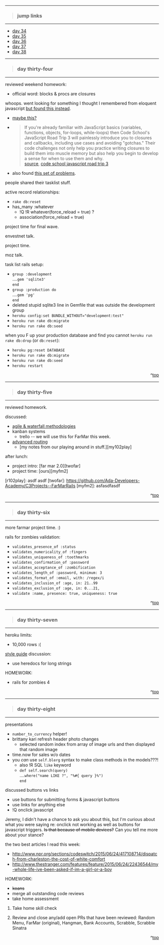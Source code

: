 - - -
> ### jump links ###
- - -

* [day 34](#day-thirty--four)
* [day 35](#day-thirty--five)
* [day 36](#day-thirty--six)
* [day 37](#day-thirty--seven)
* [day 38](#day-thirty--eight)

- - -
> ### day thirty-four ###
- - -

reviewed weekend homework:
* official word: blocks & procs are closures

whoops. went looking for something I thought I remembered from eloquent javascript [but found this instead][jsint].
* [maybe this?][ejs1ch6]
* > If you're already familiar with JavaScript basics (variables, functions,
    objects, for-loops, while-loops) then Code School's JavaScript Road Trip 3
    will painlessly introduce you to closures and callbacks, including use cases
    and avoiding "gotchas." Their code challenges not only help you practice
    writing closures to build them into muscle memory but also help you begin to
    develop a sense for when to use them and why.  
    [source][qtsrc], [code school javascript road trip 3][csjsrt3]
* also found [this set of problems][this].

[jsint]: http://www.sitepoint.com/5-javascript-interview-exercises/
[ejs1ch6]: http://eloquentjavascript.net/1st_edition/chapter6.html
[qtsrc]: https://www.quora.com/I-have-an-interview-with-Hack-Reactor-in-about-a-week-I-need-to-be-familiar-with-closures-and-callbacks-Beyond-reading-about-them-I-have-minimal-experience-working-with-them-How-should-I-go-about-getting-a-solid-understanding-of-them-and-get-practice-using-them
[csjsrt3]: https://www.codeschool.com/courses/javascript-road-trip-part-3
[this]: https://github.com/codingfitness/codingfitness

people shared their tasklist stuff.

active record relationships:
* `rake db:reset`
* has_many :whatever
   * !Q !R whatever(force_reload = true) ?
   * association(force_reload = true)

project time for final wave.

envestnet talk.

project time.

moz talk.

task list rails setup:
* `group :development`  
  ....`gem 'sqlite3'`  
  `end`
* `group :production do`  
  ....`gem 'pg'`  
  `end`
* deleted stupid sqlite3 line in Gemfile that was outside the development group
* `heroku config:set BUNDLE_WITHOUT="development:test"`
* `heroku run rake db:migrate`
* `heroku run rake db:seed`

when you F up your production database and find you cannot `heroku run rake db:drop` (or `db:reset`):
* `heroku pg:reset DATABASE`
* `heroku run rake db:migrate`
* `heroku run rake db:seed`
* `heroku restart`


<div align="right">^<a href="#jump-links">top</a></div>


- - -
> ### day thirty-five ###
- - -

reviewed homework.

discussed:
* [agile & waterfall methodologies][agile]
* kanban systems
   * trello -- we will use this for FarMar this week.
* [advanced routing][r102]
   * [my notes from our playing around in stuff.][my102play]

after lunch:
* project intro: [far mar 2.0][twofar]
* project time: [ours][myfm2]

[agile]: https://github.com/Ada-Developers-Academy/daily-curriculum/blob/master/topic_resources/agile.md
[r102]: https://github.com/Ada-Developers-Academy/daily-curriculum/blob/master/topic_resources/rails/routes-102.md
[r102play]: asdf asdf
[twofar]: https://github.com/Ada-Developers-Academy/C3Projects--FarMarRails
[myfm2]: asfasdfasdf

<div align="right">^<a href="#jump-links">top</a></div>


- - -
> ### day thirty-six ###
- - -

more farmar project time. :)

rails for zombies validation:
* `validates_presence_of :status`
* `validates_numericality_of :fingers`
* `validates_uniqueness_of :toothmarks`
* `validates_confirmation_of :password`
* `validates_acceptance_of :zombification`
* `validates_length_of :password, minimum: 3`
* `validates_format_of :email, with: /regex/i`
* `validates_inclusion_of :age, in: 21..99`
* `validates_exclusion_of :age, in: 0...21,`
* `validate :name, presence: true, uniqueness: true`



<div align="right">^<a href="#jump-links">top</a></div>


- - -
> ### day thirty-seven ###
- - -

heroku limits:
* 10,000 rows :(

[style guide][stgd] discussion:
* use heredocs for long strings

HOMEWORK:
* rails for zombies 4

[stgd]: https://github.com/Ada-Developers-Academy/ruby-style-guide

<div align="right">^<a href="#jump-links">top</a></div>


- - -
> ### day thirty-eight ###
- - -

presentations
* `number_to_currency` helper!
* brittany kari refresh header photo changes
   * selected random index from array of image urls and then displayed that random image
* time.now for sales w/o dates
* you _can_ use `self.blerg` syntax to make class methods in the models???!
   * also !R SQL `like` keyword
   * `def self.search(query)`  
     ....`where("name LIKE ?", "%#{ query }%")`  
     `end`

discussed buttons vs links
* use buttons for submitting forms & javascript buttons
* use links for anything else
* !Q onclick javascript

Jeremy, I didn't have a chance to ask you about this, but I'm curious about what you were saying re: onclick not working as well as buttons for javascript triggers. ~~Is that because of mobile devices?~~ Can you tell me more about your stance?

the two best articles I read this week:
* http://www.npr.org/sections/codeswitch/2015/06/24/417108714/dispatch-from-charleston-the-cost-of-white-comfort
* http://www.thestranger.com/features/feature/2015/06/24/22436544/my-whole-life-ive-been-asked-if-im-a-girl-or-a-boy

HOMEWORK:
* ~~koans~~
* merge all outstanding code reviews
* take home assessment

1. Take home skill check

2. Review and close any/add open PRs that have been reviewed: Random Menu, FarMar (original), Hangman, Bank Accounts, Scrabble, Scrabble Sinatra

<div align="right">^<a href="#jump-links">top</a></div>
